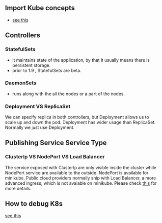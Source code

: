 ## Import Kube concepts
* [see this](https://www.kubernetes.org.cn/kubernetes%E8%AE%BE%E8%AE%A1%E7%90%86%E5%BF%B5)
## Controllers
### StatefulSets
* it maintains state of the application, by that it usually means there is persistent storage.
* prior to 1.9 , StatefulSets are beta.

### DaemonSets
* runs along with the all the nodes or a part of the nodes. 

### Deployment VS ReplicaSet
We can specify replica in both controllers, but Deployment allows us to scale up and down the pod. Deployment has wider usage than ReplicaSet.
Normally we just use Deployment. 

## Publishing Service Service Type
### ClusterIp VS NodePort VS Load Balancer
The service exposed with ClusterIp are only visible inside the cluster while NodePort service are available to the outside. NodePort is available for minikube. Public cloud providers normally ship with Load Balancer, a more advanced ingress, which is not avaiable on minikube. Please check [this](https://kubernetes.io/docs/concepts/services-networking/service/#publishing-services-service-types) for more details.

## How to debug K8s
[see this](https://kubernetes.io/docs/tasks/debug-application-cluster/debug-application-introspection/)